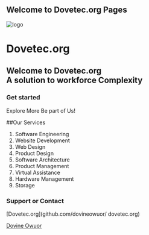 ## Welcome to Dovetec.org Pages
![logo](https://user-images.githubusercontent.com/70941806/173230748-d6eaa3c2-c6a1-4c82-b949-fab9081613a0.png)


<!-- You can use the [editor on GitHub](https://github.com/Dovineowuor/dovineowuor.github.io/edit/main/index.md) to maintain and preview the content for your website in Markdown files. -->

<!-- Whenever you commit to this repository, GitHub Pages will run [Jekyll](https://jekyllrb.com/) to rebuild the pages in your site, from the content in your Markdown files. -->

<!-- ### Markdown -->

<!-- Markdown is a lightweight and easy-to-use syntax for styling your writing. It includes conventions for -->

<!-- ```markdown -->
<!-- Syntax highlighted code block -->

# Dovetec.org
## Welcome to Dovetec.org <br> A solution to workforce Complexity 
### Get started

  Explore More
  Be part of Us!
  
  ##Our Services

1. Software Engineering
2. Website Development
3. Web Design
4. Product Design
5. Software Architecture
6. Product Management
7. Virtual Assistance
8. Hardware Management
9. Storage 

<!-- **Bold** and _Italic_ and `Code` text -->

<!-- [Link](url) and ![Image](src) -->
<!-- ```-->

<!-- For more details see [Basic writing and formatting syntax](https://docs.github.com/en/github/writing-on-github/getting-started-with-writing-and-formatting-on-github/basic-writing-and-formatting-syntax). -->

<!-- ### Jekyll Themes -->

<!-- Your Pages site will use the layout and styles from the Jekyll theme you have selected in your [repository settings](https://github.com/Dovineowuor/dovineowuor.github.io/settings/pages). The name of this theme is saved in the Jekyll `_config.yml` configuration file. -->

### Support or Contact

[Dovetec.org](github.com/dovineowuor/
dovetec.org)
<!-- Having trouble with Pages? Check out our [documentation](https://docs.github.com/categories/github-pages-basics/) or [contact support](https://support.github.com/contact) and we’ll help you sort it out.
 -->

<div class="badge-base LI-profile-badge" data-locale="en_US" data-size="medium" data-theme="light" data-type="HORIZONTAL" data-vanity="dovine-owuor" data-version="v1"><a class="badge-base__link LI-simple-link" href="https://ke.linkedin.com/in/dovine-owuor?trk=profile-badge">Dovine Owuor</a></div>
              
